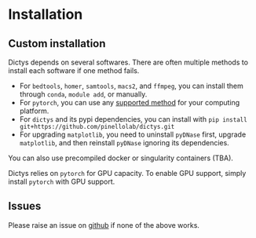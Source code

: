 # Installation

## Custom installation
Dictys depends on several softwares. There are often multiple methods to install each software if one method fails.
* For `bedtools`, `homer`, `samtools`, `macs2`, and `ffmpeg`, you can install them through `conda`, `module add`, or manually.
* For `pytorch`, you can use any [supported method](https://pytorch.org/get-started/locally/) for your computing platform.
* For `dictys` and its pypi dependencies, you can install with `pip install git+https://github.com/pinellolab/dictys.git`
* For upgrading `matplotlib`, you need to uninstall `pyDNase` first, upgrade `matplotlib`, and then reinstall `pyDNase` ignoring its dependencies.

You can also use precompiled docker or singularity containers (TBA).

Dictys relies on `pytorch` for GPU capacity. To enable GPU support, simply install `pytorch` with GPU support.

## Issues

Please raise an issue on [github](https://github.com/pinellolab/dictys/issues/new) if none of the above works.
